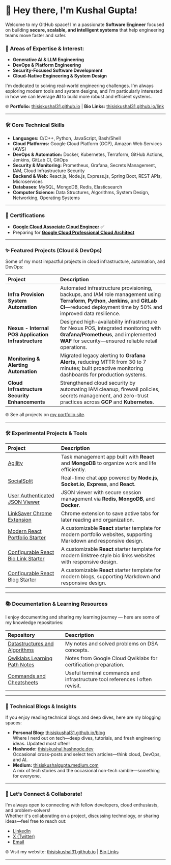 # 👋 Hey there, I'm Kushal Gupta!

Welcome to my GitHub space! I'm a passionate **Software Engineer** focused on building **secure, scalable, and intelligent systems** that help engineering teams move faster and safer.

### 🚀 Areas of Expertise & Interest:
- **Generative AI & LLM Engineering**
- **DevOps & Platform Engineering**
- **Security-Focused Software Development**
- **Cloud-Native Engineering & System Design**

I'm dedicated to solving real-world engineering challenges. I'm always exploring modern tools and system designs, and I'm particularly interested in how we can leverage **AI** to build more robust and efficient systems. 

🌐 **Portfolio:** [thisiskushal31.github.io](https://thisiskushal31.github.io/#/) | **Bio Links:** [thisiskushal31.github.io/link](https://thisiskushal31.github.io/link/)

---

### 🛠️ Core Technical Skills

<!-- 💡 Note for Visitors:
This tech stack reflects my current core skills and focus areas.

🎯 **Currently Exploring:**  
- Service Mesh & API Gateways (Istio, Envoy)  
- Cloud-Native Security (Vault, OPA, Cloud Security Posture Tools)  
- Serverless & Event-Driven Architectures (Cloud Run, AWS Lambda)  
- Infrastructure Testing & Policy as Code (Checkov, Terratest)  
- Advanced Observability & Tracing (OpenTelemetry, Jaeger)
- AI/ML Integration in DevOps (MLOps, AI-Powered Monitoring) -->

- **Languages:** C/C++, Python, JavaScript, Bash/Shell
- **Cloud Platforms:** Google Cloud Platform (GCP), Amazon Web Services (AWS)
- **DevOps & Automation:** Docker, Kubernetes, Terraform, GitHub Actions, Jenkins, GitLab CI, GitOps
- **Security & Monitoring:** Prometheus, Grafana, Secrets Management, IAM, Cloud Infrastructure Security
- **Backend & Web:** React.js, Node.js, Express.js, Spring Boot, REST APIs, Microservices
- **Databases:** MySQL, MongoDB, Redis, Elasticsearch
- **Computer Science:** Data Structures, Algorithms, System Design, Networking, Operating Systems

<!--
This section evolves as I continue learning and growing in the software engineering space.
-->

---

### 📃 Certifications

- [**Google Cloud Associate Cloud Engineer**](https://www.credly.com/badges/7af9ebab-6364-42a3-b1b8-200fb56b101a/public_url) ✅  
- Preparing for [**Google Cloud Professional Cloud Architect**](https://cloud.google.com/certification/cloud-architect)

---

### ✨ Featured Projects (Cloud & DevOps)

Some of my most impactful projects in cloud infrastructure, automation, and DevOps:

| Project | Description |
| :--- | :--- |
| **Infra Provision System Automation** | Automated infrastructure provisioning, backups, and IAM role management using **Terraform**, **Python**, **Jenkins**, and **GitLab CI**—reduced deployment time by 50% and improved data resilience. |
| **Nexus - Internal POS Application Infrastructure** | Designed high-availability infrastructure for Nexus POS, integrated monitoring with **Grafana/Prometheus**, and implemented **WAF** for security—ensured reliable retail operations. |
| **Monitoring & Alerting Automation** | Migrated legacy alerting to **Grafana Alerts**, reducing MTTR from 30 to 7 minutes; built proactive monitoring dashboards for production systems. |
| **Cloud Infrastructure Security Enhancements** | Strengthened cloud security by automating IAM cleanup, firewall policies, secrets management, and zero-trust practices across **GCP** and **Kubernetes**. |

🌐 See all projects on [my portfolio site](https://thisiskushal31.github.io/#/projects#featured-projects).

---

### 🛠️ Experimental Projects & Tools

| Project | Description |
| :--- | :--- |
| [Agility](https://github.com/thisiskushal31/Agility) | Task management app built with **React** and **MongoDB** to organize work and life efficiently. |
| [SocialSplit](https://github.com/thisiskushal31/SocialSplit) | Real-time chat app powered by **Node.js**, **Socket.io**, **Express**, and **React**. |
| [User Authenticated JSON Viewer](https://github.com/thisiskushal31/User-Authenticated-JSON-Viewer) | JSON viewer with secure session management via **Redis**, **MongoDB**, and **Docker**. |
| [LinkSaver Chrome Extension](https://github.com/thisiskushal31/link-saver-extension) | Chrome extension to save active tabs for later reading and organization. |
| [Modern React Portfolio Starter](https://github.com/thisiskushal31/modern-react-portfolio-starter) | A customizable **React** starter template for modern portfolio websites, supporting Markdown and responsive design. |
| [Configurable React Bio Link Starter](https://github.com/thisiskushal31/configurable-react-bio-link-starter) | A customizable **React** starter template for modern linktree style bio links websites with responsive design. |
| [Configurable React Blog Starter](https://github.com/thisiskushal31/configurable-react-blog-starter) | A customizable **React** starter template for modern blogs, supporting Markdown and responsive design. |

---

### 📚 Documentation & Learning Resources

I enjoy documenting and sharing my learning journey — here are some of my knowledge repositories:

| Repository | Description |
| :--- | :--- |
| [Datastructures and Algorithms](https://github.com/thisiskushal31/Datastructures-and-Algorithms) | My notes and solved problems on DSA concepts. |
| [Qwiklabs Learning Path Notes](https://github.com/thisiskushal31/Qwiklabs-Learning-Path-Notes) | Notes from Google Cloud Qwiklabs for certification preparation. |
| [Commands and Cheatsheets](https://github.com/thisiskushal31/Commands-and-Cheatsheets) | Useful terminal commands and infrastructure tool references I often revisit. |

---

### 📝 Technical Blogs & Insights

If you enjoy reading technical blogs and deep dives, here are my blogging spaces:

- **Personal Blog:** [thisiskushal31.github.io/blog](https://thisiskushal31.github.io/blog)  
    Where I nerd out on tech—deep dives, tutorials, and fresh engineering ideas. Updated most often!
- **Hashnode:** [thisiskushal.hashnode.dev](https://thisiskushal.hashnode.dev/)  
    Occasional cross-posts and select tech articles—think cloud, DevOps, and AI.
- **Medium:** [thisiskushalgupta.medium.com](https://thisiskushalgupta.medium.com/)  
    A mix of tech stories and the occasional non-tech ramble—something for everyone.

---

### 🤝 Let’s Connect & Collaborate!

I'm always open to connecting with fellow developers, cloud enthusiasts, and problem-solvers!  
Whether it's collaborating on a project, discussing technology, or sharing ideas—feel free to reach out:

- [LinkedIn](https://www.linkedin.com/in/thisiskushalgupta/)
- [X (Twitter)](https://x.com/thisis_kushal)
- [Email](mailto:guptakushal070@gmail.com)

🌐 Visit my website: [thisiskushal31.github.io](https://thisiskushal31.github.io/#/) | [Bio Links](https://thisiskushal31.github.io/link/)

---

<!--
🚀 Future Plans:
- Contribute to open-source projects (in-progress goal)
- Share upcoming portfolio projects here
- Update progress on certifications and deeper tech explorations
-->